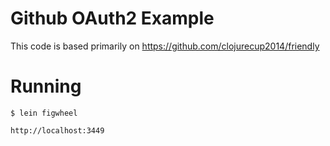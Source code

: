 # Github OAuth2 Example

This code is based primarily on https://github.com/clojurecup2014/friendly

# Running

    $ lein figwheel

    http://localhost:3449
